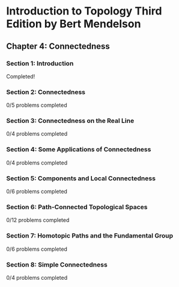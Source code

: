 # Introduction to Topology Third Edition by Bert Mendelson
## Chapter 4: Connectedness

### Section 1: Introduction
Completed!

### Section 2: Connectedness
0/5 problems completed

### Section 3: Connectedness on the Real Line
0/4 problems completed

### Section 4: Some Applications of Connectedness
0/4 problems completed

### Section 5: Components and Local Connectedness
0/6 problems completed

### Section 6: Path-Connected Topological Spaces
0/12 problems completed

### Section 7: Homotopic Paths and the Fundamental Group
0/6 problems completed

### Section 8: Simple Connectedness
0/4 problems completed
